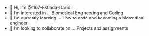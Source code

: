 - 👋 Hi, I’m @1107-Estrada-David
- 👀 I’m interested in ... Biomedical Engineering and Coding
- 🌱 I’m currently learning ... How to code and becoming a biomedical engineer
- 💞️ I’m looking to collaborate on ... Projects and assignments

<!---
1107-Estrada-David/1107-Estrada-David is a ✨ special ✨ repository because its `README.md` (this file) appears on your GitHub profile.
You can click the Preview link to take a look at your changes.
--->
